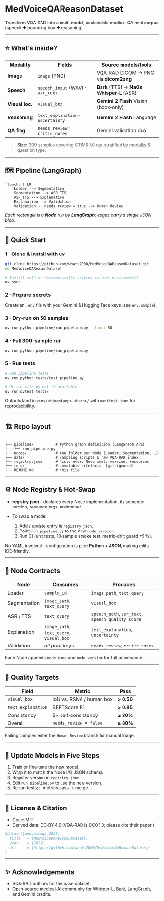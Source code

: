 # MedVoiceQAReasonDataset

Transform VQA‑RAD into a multi‑modal, explainable medical‑QA mini‑corpus (speech ✚ bounding box ✚ reasoning)

---

## ⭐️ What’s inside?

| Modality        | Fields                             | Source models/tools                       |
|-----------------|------------------------------------|-------------------------------------------|
| **Image**       | `image` (PNG)                      | VQA‑RAD DICOM → PNG via **dicom2png**     |
| **Speech**      | `speech_input` (WAV) · `asr_text`  | **Bark** (TTS) → **Na0s Whisper‑L** (ASR) |
| **Visual loc.** | `visual_box`                       | **Gemini 2 Flash** Vision (bbox‑only)     |
| **Reasoning**   | `text_explanation` · `uncertainty` | **Gemini 2 Flash** Language               |
| **QA flag**     | `needs_review` · `critic_notes`    | Gemini validation duo                     |

> **Size:** 300 samples covering CT/MRI/X‑ray, stratified by modality & question type.

---

## 🗺️ Pipeline (LangGraph)

```mermaid
flowchart LR
    Loader --> Segmentation
    Segmentation --> ASR_TTS
    ASR_TTS --> Explanation
    Explanation --> Validation
    Validation -- needs_review = true --> Human_Review
```

*Each rectangle is a **Node** run by **LangGraph**; edges carry a single JSON blob.*

---

## 🚀 Quick Start

### 1 · Clone & install with uv

```bash
git clone https://github.com/whats2000/MedVoiceQAReasonDataset.git
cd MedVoiceQAReasonDataset

# Install with uv (automatically creates virtual environment)
uv sync
```

### 2 · Prepare secrets

Create an `.env` file with your Gemini & Hugging Face keys (see `env.sample`).

### 3 · Dry‑run on 50 samples

```bash
uv run python pipeline/run_pipeline.py --limit 50
```

### 4 · Full 300‑sample run

```bash
uv run python pipeline/run_pipeline.py
```

### 5 · Run tests

```bash
# Run pipeline tests
uv run python tests/test_pipeline.py

# Or run with pytest if available
uv run pytest tests/
```

Outputs land in `runs/<timestamp>-<hash>/` with `manifest.json` for reproducibility.

---

## 🏗️ Repo layout

```
.
├── pipeline/          # Python graph definition (LangGraph API)
│   └── run_pipeline.py
├── nodes/             # one folder per Node (Loader, Segmentation, …)
├── data/              # sampling scripts & raw VQA‑RAD index
├── registry.json      # lists every Node impl, version, resources
├── runs/              # immutable artefacts  (git‑ignored)
└── README.md          # this file
```

---

## ⚙️ Node Registry & Hot‑Swap

* **registry.json** – declares every Node implementation, its semantic version, resource tags, maintainer.
* To swap a model:

  1. Add / update entry in `registry.json`.
  2. Point `run_pipeline.py` to the new `node_version`.
  3. Run CI (unit tests, 10‑sample smoke test, metric‑drift guard ±5 %).

No YAML involved—configuration is pure **Python + JSON**, making edits IDE‑friendly.

---

## 📝 Node Contracts

| Node         | Consumes                                 | Produces                                          |
| ------------ | ---------------------------------------- | ------------------------------------------------- |
| Loader       | `sample_id`                              | `image_path`, `text_query`                        |
| Segmentation | `image_path`, `text_query`               | `visual_box`                                      |
| ASR / TTS    | `text_query`                             | `speech_path`, `asr_text`, `speech_quality_score` |
| Explanation  | `image_path`, `text_query`, `visual_box` | `text_explanation`, `uncertainty`                 |
| Validation   | *all prior keys*                         | `needs_review`, `critic_notes`                    |

Each Node appends `node_name` and `node_version` for full provenance.

---

## 🎯 Quality Targets

| Field              | Metric                   | Pass       |
|--------------------|--------------------------|------------|
| `visual_box`       | IoU vs. RSNA / human box | **> 0.50** |
| `text_explanation` | BERTScore F1             | **> 0.85** |
| Consistency        | 5× self‑consistency      | **≥ 80%**  |
| Overall            | `needs_review = false`   | **≥ 80%**  |

Failing samples enter the `Human_Review` branch for manual triage.

---

## 🔄 Update Models in Five Steps

1. Train or fine‑tune the new model.
2. Wrap it to match the Node I/O JSON schema.
3. Register version in `registry.json`.
4. Edit `run_pipeline.py` to use the new version.
5. Re‑run tests; if metrics pass → merge.

---

## 📜 License & Citation

* Code: MIT
* Derived data: CC‑BY 4.0  (VQA‑RAD is CC0 1.0; please cite their paper.)

```bibtex
@dataset{medvoiceqa_2025,
  title   = {MedVoiceQAReasonDataset},
  year    = {2025},
  url     = {https://github.com/whats2000/MedVoiceQAReasonDataset}
}
```

---

## ✨ Acknowledgements

* VQA‑RAD authors for the base dataset.
* Open‑source medical‑AI community for Whisper‑L, Bark, LangGraph, and Gemini credits.
